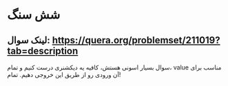 # شش سنگ

## لینک سوال: https://quera.org/problemset/211019?tab=description

سوال بسیار اسونی هستش، کافیه یه دیکشنری درست کنیم و تمام، value مناسب برای آن ورودی رو از طریق این خروجی دهیم. تمام!